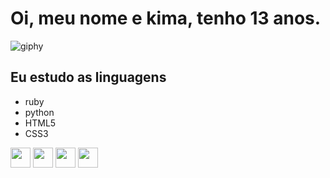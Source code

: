 # Oi, meu nome e kima, tenho 13 anos.
![giphy](https://user-images.githubusercontent.com/96356050/146657282-f9c22276-fc6e-437c-8347-9b63943c1399.gif)
## Eu estudo as linguagens
- ruby
- python
- HTML5
- CSS3
<p>
<img src="https://cdn.jsdelivr.net/gh/devicons/devicon/icons/ruby/ruby-original.svg" width=32/>
<img src="https://cdn.jsdelivr.net/gh/devicons/devicon/icons/python/python-original.svg" width=32/>
<img src="https://cdn.jsdelivr.net/gh/devicons/devicon/icons/html5/html5-original.svg" width=32/>  
<img src="https://cdn.jsdelivr.net/gh/devicons/devicon/icons/css3/css3-original.svg" width=32/>
</p>
